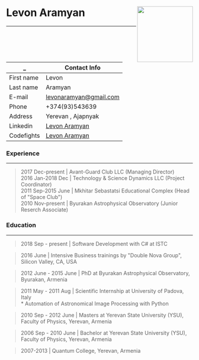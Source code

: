 # Levon Aramyan <img src="https://avatars1.githubusercontent.com/u/43417240?s=400&u=a1453a92825498b0a2e6059b2eaea7a2ca9108b9&v=4" align="right" width="150px" height="150px" />
<hr/>

| _                  | Contact Info  |
| ------------------ | ------------- |
| First name         | Levon         |
| Last name          | Aramyan       |
| E-mail             | <a href="mailto:levonaramyan@gmail.com">levonaramyan@gmail.com</a> |
| Phone              | +374(93)543639 |
| Address            | Yerevan , Ajapnyak |    
| Linkedin           | [Levon Aramyan](https://www.linkedin.com/in/levon-aramyan-17b43917/) |
| Codefights         | [Levon Aramyan](https://app.codesignal.com/profile/l_aramyan) |

### Experience
----------------
> 2017 Dec-present | Avant-Guard Club LLC (Managing Director) <br>
> 2016 Jan-2018 Dec | Technology & Science Dynamics LLC (Project Coordinator) <br>
> 2011 Sep-2015 June | Mkhitar Sebastatsi Educational Complex (Head of "Space Club") <br>
> 2010 Nov-present | Byurakan Astrophysical Observatory (Junior Reserch Associate) <br>


### Education
---------

>2018 Sep - present   | Software Development with C# at ISTC<br>

>2016 June  | Intensive Business trainings by "Double Nova Group", Silicon Valley, CA, USA

>2012 June - 2015 June  | PhD at Byurakan Astrophysical Observatory, Byurakan, Armenia

>2011 May - 2011 Aug  | Scientific Internship at University of Padova, Italy <br>
    * Automation of Astronomical Image Processing with Python

>2010 Sep - 2012 June  | Masters at Yerevan State University (YSU), Faculty of Physics, Yerevan, Armenia

>2006 Sep - 2010 June | Bachelor at Yerevan State University (YSU), Faculty of Physics, Yerevan, Armenia

>2007-2013 | Quantum College, Yerevan, Armenia

<br><br>


